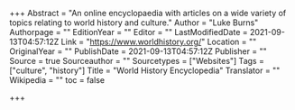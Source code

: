 +++
Abstract = "An online encyclopaedia with articles on a wide variety of topics relating to world history and culture."
Author = "Luke Burns"
Authorpage = ""
EditionYear = ""
Editor = ""
LastModifiedDate = 2021-09-13T04:57:12Z
Link = "https://www.worldhistory.org/"
Location = ""
OriginalYear = ""
PublishDate = 2021-09-13T04:57:12Z
Publisher = ""
Source = true
Sourceauthor = ""
Sourcetypes = ["Websites"]
Tags = ["culture", "history"]
Title = "World History Encyclopedia"
Translator = ""
Wikipedia = ""
toc = false

+++

